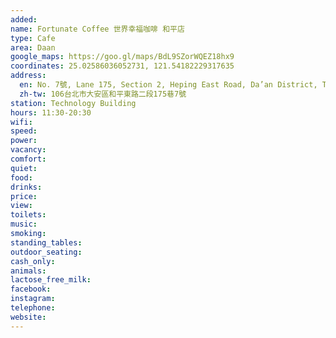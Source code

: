 ```yaml
---
added: 
name: Fortunate Coffee 世界幸福咖啡 和平店
type: Cafe
area: Daan
google_maps: https://goo.gl/maps/BdL9SZorWQEZ18hx9
coordinates: 25.02586036052731, 121.54182229317635
address:
  en: No. 7號, Lane 175, Section 2, Heping East Road, Da’an District, Taipei City, 106
  zh-tw: 106台北市大安區和平東路二段175巷7號
station: Technology Building
hours: 11:30-20:30
wifi: 
speed: 
power: 
vacancy: 
comfort: 
quiet: 
food: 
drinks: 
price: 
view: 
toilets: 
music: 
smoking: 
standing_tables: 
outdoor_seating: 
cash_only: 
animals: 
lactose_free_milk: 
facebook: 
instagram: 
telephone: 
website: 
---
```

